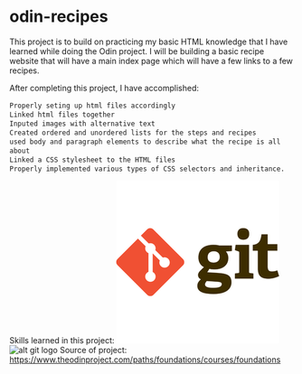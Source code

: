 # odin-recipes


This project is to build on practicing my basic HTML knowledge that I have learned while doing the Odin project. I will be building a basic recipe website that will have a main index page which will have a few links to a few recipes.

After completing this project, I have accomplished:

    Properly seting up html files accordingly
    Linked html files together
    Inputed images with alternative text
    Created ordered and unordered lists for the steps and recipes
    used body and paragraph elements to describe what the recipe is all about
    Linked a CSS stylesheet to the HTML files
    Properly implemented various types of CSS selectors and inheritance.

Skills learned in this project:
![alt text](https://raw.githubusercontent.com/github/explore/80688e429a7d4ef2fca1e82350fe8e3517d3494d/topics/git/git.png)
![alt git logo](/odin-recipes/blob/main/resources/git.jpg)
Source of project: https://www.theodinproject.com/paths/foundations/courses/foundations

